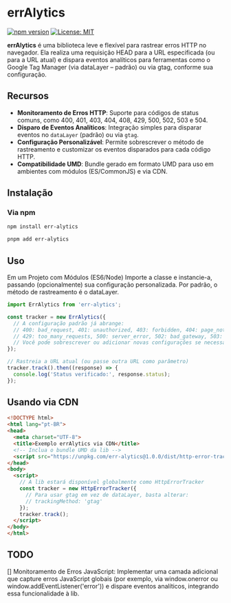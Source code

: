# errAlytics

[![npm version](https://img.shields.io/npm/v/err-alytics.svg)](https://www.npmjs.com/package/err-alytics) [![License: MIT](https://img.shields.io/npm/l/err-alytics.svg)](LICENSE)

**errAlytics** é uma biblioteca leve e flexível para rastrear erros HTTP no navegador. Ela realiza uma requisição HEAD para a URL especificada (ou para a URL atual) e dispara eventos analíticos para ferramentas como o Google Tag Manager (via dataLayer – padrão) ou via gtag, conforme sua configuração.

## Recursos

- **Monitoramento de Erros HTTP**: Suporte para códigos de status comuns, como 400, 401, 403, 404, 408, 429, 500, 502, 503 e 504.
- **Disparo de Eventos Analíticos**: Integração simples para disparar eventos no `dataLayer` (padrão) ou via `gtag`.
- **Configuração Personalizável**: Permite sobrescrever o método de rastreamento e customizar os eventos disparados para cada código HTTP.
- **Compatibilidade UMD**: Bundle gerado em formato UMD para uso em ambientes com módulos (ES/CommonJS) e via CDN.

## Instalação

### Via npm

```bash
npm install err-alytics
```

```bash
pnpm add err-alytics
```

## Uso
Em um Projeto com Módulos (ES6/Node)
Importe a classe e instancie-a, passando (opcionalmente) sua configuração personalizada. Por padrão, o método de rastreamento é o dataLayer.

```javascript
import ErrAlytics from 'err-alytics';

const tracker = new ErrAlytics({
  // A configuração padrão já abrange:
  // 400: bad_request, 401: unauthorized, 403: forbidden, 404: page_not_found, 408: request_timeout,
  // 429: too_many_requests, 500: server_error, 502: bad_gateway, 503: service_unavailable, 504: gateway_timeout
  // Você pode sobrescrever ou adicionar novas configurações se necessário.
});

// Rastreia a URL atual (ou passe outra URL como parâmetro)
tracker.track().then((response) => {
  console.log('Status verificado:', response.status);
});
```

## Usando via CDN

```html
<!DOCTYPE html>
<html lang="pt-BR">
<head>
  <meta charset="UTF-8">
  <title>Exemplo errAlytics via CDN</title>
  <!-- Inclua o bundle UMD da lib -->
  <script src="https://unpkg.com/err-alytics@1.0.0/dist/http-error-tracker.umd.js"></script>
</head>
<body>
  <script>
    // A lib estará disponível globalmente como HttpErrorTracker
    const tracker = new HttpErrorTracker({
      // Para usar gtag em vez de dataLayer, basta alterar:
      // trackingMethod: 'gtag'
    });
    tracker.track();
  </script>
</body>
</html>
```

## TODO
[] Monitoramento de Erros JavaScript: Implementar uma camada adicional que capture erros JavaScript globais (por exemplo, via window.onerror ou window.addEventListener('error')) e dispare eventos analíticos, integrando essa funcionalidade à lib.